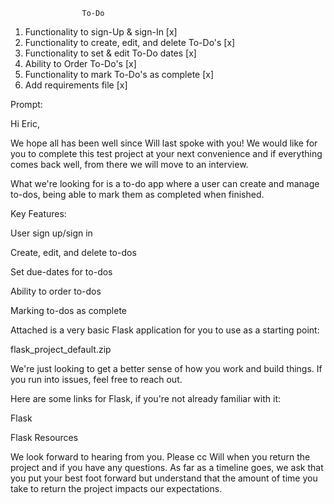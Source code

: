                    To-Do

1. Functionality to sign-Up & sign-In [x]
2. Functionality to create, edit, and delete To-Do's [x]
3. Functionality to set & edit To-Do dates [x]
4. Ability to Order To-Do's [x]
5. Functionality to mark To-Do's as complete [x]
6. Add requirements file [x]

Prompt:

Hi Eric,

We hope all has been well since Will last spoke with you! We would like for you to complete this test project at your next convenience and if everything comes back well, from there we will move to an interview.

What we're looking for is a to-do app where a user can create and manage to-dos, being able to mark them as completed when finished.

Key Features:

User sign up/sign in

Create, edit, and delete to-dos

Set due-dates for to-dos

Ability to order to-dos

Marking to-dos as complete

Attached is a very basic Flask application for you to use as a starting point:

flask_project_default.zip

We're just looking to get a better sense of how you work and build things. If you run into issues, feel free to reach out.

Here are some links for Flask, if you're not already familiar with it:

Flask

Flask Resources

We look forward to hearing from you. Please cc Will when you return the project and if you have any questions. As far as a timeline goes, we ask that you put your best foot forward but understand that the amount of time you take to return the project impacts our expectations.
